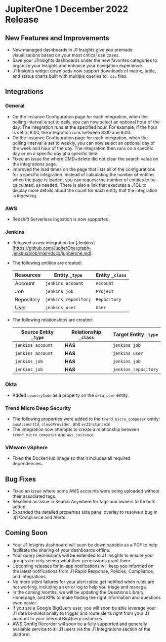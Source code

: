 # JupiterOne 1 December 2022 Release

## New Features and Improvements
- New managed dashboards in J1 Insights give you premade visualizations based on your most critical use cases. 
- Save your J1Insights dashboards under the new favorites categories to organize your Insights and enhance your navigation experience.
- J1 Insights widget downloads now support downloads of matrix, table, and status charts built with multiple queries to `.csv` files. 

## Integrations
### General
  - On the Instance Configuration page for each integration, when the polling interval is set to daily, you can now select an optional hour of the day. The integration runs at the specified hour.  For example, if the hour is set to 8:00, the integration runs between 8:00 and 9:00.
  - On the Instance Configuration page for each integration, when the polling interval is set to weekly, you can now select an optional day of the week and hour of the day. The integration then runs on a specific day or on a specific day at a specific time.
  - Fixed an issue the where CMD+delete did not clear the search value on the integrations page.
  - Improved the load times on the page that lists all of the configurations for a specific integration.  Instead of calculating the number of entities when the page is loaded, you can request the number of entities to be calculated, as needed.  There is also a link that executes a J1QL to display more details about the count for each entity that the integration is ingesting.

### AWS
  - Redshift Serverless ingestion is now supported.

### Jenkins
  - Released a new integration for [Jenkins][https://github.com/JupiterOne/graph-jenkins/blob/main/docs/jupiterone.md].
  - The following entities are created:

    | Resources  | Entity `_type`       | Entity `_class` |
    | ---------- | -------------------- | --------------- |
    | Account    | `jenkins_account`    | `Account`       |
    | Job        | `jenkins_job`        | `Project`       |
    | Repository | `jenkins_repository` | `Repository`    |
    | User       | `jenkins_user`       | `User`          |

  - The following relationships are created:

    | Source Entity `_type` | Relationship `_class` | Target Entity `_type` |
    | --------------------- | --------------------- | --------------------- |
    | `jenkins_account`     | **HAS**               | `jenkins_job`         |
    | `jenkins_account`     | **HAS**               | `jenkins_user`        |
    | `jenkins_job`         | **HAS**               | `jenkins_job`         |
    | `jenkins_job`         | **HAS**               | `jenkins_repository`  |

### Okta
  - Added `countryCode` as a property on the `okta_user` entity.

### Trend Micro Deep Security
  - The following properties were added to the `trend_micro_computer` entity: `awsAccountId`, `cloudProvider`, and `ec2InstanceId`
  - The integration now attempts to create a relationship between `trend_micro_computer` and `aws_instance`.


### VMware vSphere
  - Fixed the DockerHub image so that it includes all required dependencies.


## Bug Fixes
- Fixed an issue where some AWS accounts were being uploaded without their associated tags.
- Resolved an issue in Search Anywhere for tags and owners to be bulk added. 
- Expanded the detailed properties side panel overlay to resolve a bug in Jj1 Compliance and Alerts. 

## Coming Soon

- Your J1 Insights dashboard will soon be downloadable as a PDF to help facilitate the sharing of your dashboards offline. 
- Your query permissions will be extended to J1 Insights to ensure your groups are only seeing what their permissions grant them. 
- Upcoming releases for in-app notifications will keep you informed on the latest notifications from J1 Rapid Response, Policies, Compliance, and Integrations. 
- No more silent failures for your alert rules: get notified when rules are not working, including an error log to help you triage and manage.
- In the coming months, we will be updating the Questions Library, Homepage, and KPIs to make finding the right information and questions even easier.
- If you are a Google BigQuery user, you will soon be able leverage your J1 data bi-directionally to trigger and route alerts right from your J1 account to your internal BigQuery instances.
- AWS Config Recorder will soon be a fully supported and generally available service to all J1 users via the J1 Integrations section of the platform.
